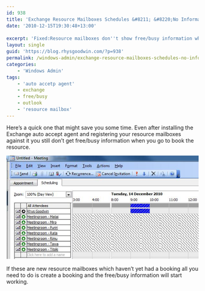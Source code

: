 ```yaml
---
id: 938
title: 'Exchange Resource Mailboxes Schedules &#8211; &#8220;No Information&#8221;'
date: '2010-12-15T19:30:48+13:00'

excerpt: 'Fixed:Resource mailboxes don''t show free/busy information when you go to book a meeting in outlook even though you''ve installed the auto accept agent and registered the resource mailboxes.'
layout: single
guid: 'https://blog.rhysgoodwin.com/?p=938'
permalink: /windows-admin/exchange-resource-mailboxes-schedules-no-information/
categories:
    - 'Windows Admin'
tags:
    - 'auto accetp agent'
    - exchange
    - free/busy
    - outlook
    - 'resource mailbox'
---
```


Here’s a quick one that might save you some time. Even after installing the Exchange auto accept agent and registering your resource mailboxes against it you still don’t get free/busy information when you go to book the resource.

[![](/content/uploads/2010/12/ResoruceMailboxes.jpg "Resource Mailboxes")](/content/uploads/2010/12/ResoruceMailboxes.jpg)

If these are new resource mailboxes which haven’t yet had a booking all you need to do is create a booking and the free/busy information will start working.